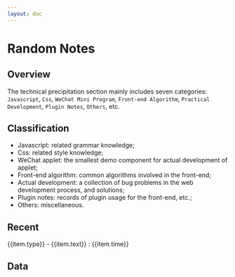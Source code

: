```yaml
---
layout: doc
---
```


<script setup>
  import { ref, onMounted, computed } from "vue";
  import { base } from '../../../.vitepress/config/en/meta.mts'
  import { BlogData } from "../../../.vitepress/config/en/navSidebarBlog.mts";
  import DocsBlogCharts from "../../../.vitepress/components/DocsBlogCharts.vue";

  const renderDate = ref([]);

  onMounted(() => {
    renderDate.value = getRenderDate(BlogData).sort((a, b) => new Date(b.time) - new Date(a.time));
  });

  let getRenderDate = (sourceDate) => {
    let arr = [];
    sourceDate.map(({ text, items }) => {
      if (items.length) {
        let list = [];
        items.map((item) => {
          list.push({ ...item, href: item.link.replace(/\.md$/, ""),type: text });
        });
        arr.push(...list);
      }
    });
    return arr;
  };

  let getRenderDateSlice = (date, length) => {
    return date.slice(0, length);
  }
</script>
# Random Notes

## Overview

The technical precipitation section mainly includes seven categories: `Javascript`, `Css`, `WeChat Mini Program`, `Front-end Algorithm`, `Practical Development`, `Plugin Notes`, `Others`, etc.

## Classification

- Javascript: related grammar knowledge;
- Css: related style knowledge;
- WeChat applet: the smallest demo component for actual development of applet;
- Front-end algorithm: common algorithms involved in the front-end;
- Actual development: a collection of bug problems in the web development process, and solutions;
- Plugin notes: records of plugin usage for the front-end, etc.;
- Others: miscellaneous.

## Recent

<div class="recent">
<p v-for="(item, key) in getRenderDateSlice(renderDate, 8)" :key="key">
<a :href="`${base.slice(0, base.length - 1)}${item.href}`">
{{item.type}} - {{item.text}} : {{item.time}}
</a>
</p>
</div>

## Data

<DocsBlogCharts />
